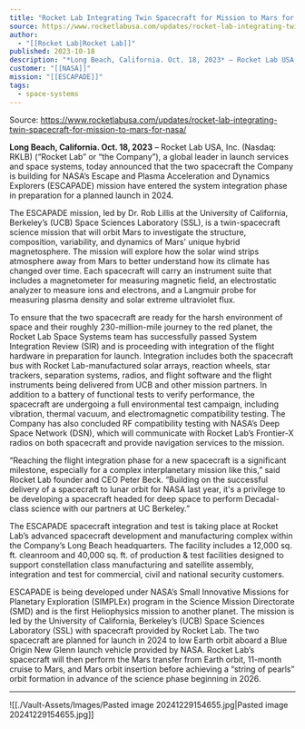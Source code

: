 ```yaml
---
title: "Rocket Lab Integrating Twin Spacecraft for Mission to Mars for NASA "
source: https://www.rocketlabusa.com/updates/rocket-lab-integrating-twin-spacecraft-for-mission-to-mars-for-nasa/
author:
  - "[[Rocket Lab|Rocket Lab]]"
published: 2023-10-18
description: "*Long Beach, California. Oct. 18, 2023* – Rocket Lab USA, Inc. (Nasdaq: RKLB) (“Rocket Lab” or “the Company”), a global leader in launch services and space systems, today announced that the two spacecraft the Company is building for NASA’s Escape and Plasma Acceleration and Dynamics Explorers (ESCAPADE) mission have entered the system integration phase in preparation for a planned launch in 2024."
customer: "[[NASA]]"
mission: "[[ESCAPADE]]"
tags:
  - space-systems
---
```


Source: https://www.rocketlabusa.com/updates/rocket-lab-integrating-twin-spacecraft-for-mission-to-mars-for-nasa/

**Long Beach, California. Oct. 18, 2023** – Rocket Lab USA, Inc. (Nasdaq: RKLB) (“Rocket Lab” or “the Company”), a global leader in launch services and space systems, today announced that the two spacecraft the Company is building for NASA’s Escape and Plasma Acceleration and Dynamics Explorers (ESCAPADE) mission have entered the system integration phase in preparation for a planned launch in 2024.

The ESCAPADE mission, led by Dr. Rob Lillis at the University of California, Berkeley’s (UCB) Space Sciences Laboratory (SSL), is a twin-spacecraft science mission that will orbit Mars to investigate the structure, composition, variability, and dynamics of Mars' unique hybrid magnetosphere. The mission will explore how the solar wind strips atmosphere away from Mars to better understand how its climate has changed over time. Each spacecraft will carry an instrument suite that includes a magnetometer for measuring magnetic field, an electrostatic analyzer to measure ions and electrons, and a Langmuir probe for measuring plasma density and solar extreme ultraviolet flux.

To ensure that the two spacecraft are ready for the harsh environment of space and their roughly 230-million-mile journey to the red planet, the Rocket Lab Space Systems team has successfully passed System Integration Review (SIR) and is proceeding with integration of the flight hardware in preparation for launch. Integration includes both the spacecraft bus with Rocket Lab-manufactured solar arrays, reaction wheels, star trackers, separation systems, radios, and flight software and the flight instruments being delivered from UCB and other mission partners. In addition to a battery of functional tests to verify performance, the spacecraft are undergoing a full environmental test campaign, including vibration, thermal vacuum, and electromagnetic compatibility testing. The Company has also concluded RF compatibility testing with NASA’s Deep Space Network (DSN), which will communicate with Rocket Lab’s Frontier-X radios on both spacecraft and provide navigation services to the mission.

“Reaching the flight integration phase for a new spacecraft is a significant milestone, especially for a complex interplanetary mission like this,” said Rocket Lab founder and CEO Peter Beck. “Building on the successful delivery of a spacecraft to lunar orbit for NASA last year, it's a privilege to be developing a spacecraft headed for deep space to perform Decadal-class science with our partners at UC Berkeley.”

The ESCAPADE spacecraft integration and test is taking place at Rocket Lab’s advanced spacecraft development and manufacturing complex within the Company’s Long Beach headquarters. The facility includes a 12,000 sq. ft. cleanroom and 40,000 sq. ft. of production & test facilities designed to support constellation class manufacturing and satellite assembly, integration and test for commercial, civil and national security customers.

ESCAPADE is being developed under NASA’s Small Innovative Missions for Planetary Exploration (SIMPLEx) program in the Science Mission Directorate (SMD) and is the first Heliophysics mission to another planet. The mission is led by the University of California, Berkeley’s (UCB) Space Sciences Laboratory (SSL) with spacecraft provided by Rocket Lab. The two spacecraft are planned for launch in 2024 to low Earth orbit aboard a Blue Origin New Glenn launch vehicle provided by NASA. Rocket Lab’s spacecraft will then perform the Mars transfer from Earth orbit, 11-month cruise to Mars, and Mars orbit insertion before achieving a “string of pearls” orbit formation in advance of the science phase beginning in 2026.

---

![[./Vault-Assets/Images/Pasted image 20241229154655.jpg|Pasted image 20241229154655.jpg]]